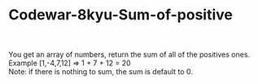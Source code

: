# Codewar-8kyu-Sum-of-positive
<br><br>
You get an array of numbers, return the sum of all of the positives ones.
<br>
Example [1,-4,7,12] => 1 + 7 + 12 = 20
<br>
Note: if there is nothing to sum, the sum is default to 0.

